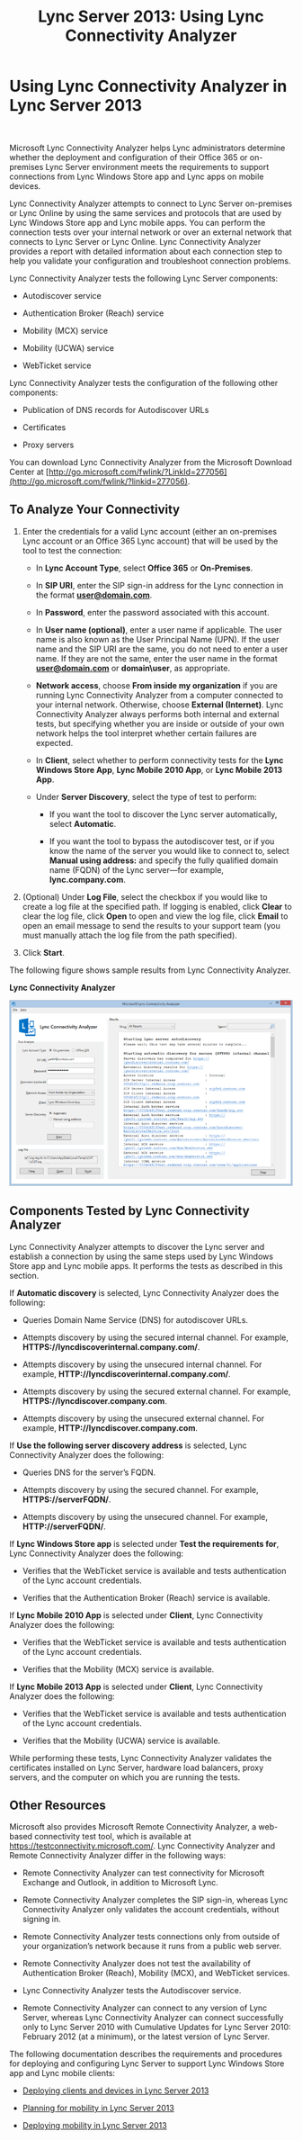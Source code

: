 ﻿---
title: 'Lync Server 2013: Using Lync Connectivity Analyzer'
TOCTitle: Using Lync Connectivity Analyzer
ms:assetid: 954953fb-0c7a-4fd5-8acd-68ecb59b20af
ms:mtpsurl: https://technet.microsoft.com/en-us/library/JJ907302(v=OCS.15)
ms:contentKeyID: 50639759
ms.date: 07/23/2014
mtps_version: v=OCS.15
---

# Using Lync Connectivity Analyzer in Lync Server 2013

 


Microsoft Lync Connectivity Analyzer helps Lync administrators determine whether the deployment and configuration of their Office 365 or on-premises Lync Server environment meets the requirements to support connections from Lync Windows Store app and Lync apps on mobile devices.

Lync Connectivity Analyzer attempts to connect to Lync Server on-premises or Lync Online by using the same services and protocols that are used by Lync Windows Store app and Lync mobile apps. You can perform the connection tests over your internal network or over an external network that connects to Lync Server or Lync Online. Lync Connectivity Analyzer provides a report with detailed information about each connection step to help you validate your configuration and troubleshoot connection problems.

Lync Connectivity Analyzer tests the following Lync Server components:

  - Autodiscover service

  - Authentication Broker (Reach) service

  - Mobility (MCX) service

  - Mobility (UCWA) service

  - WebTicket service

Lync Connectivity Analyzer tests the configuration of the following other components:

  - Publication of DNS records for Autodiscover URLs

  - Certificates

  - Proxy servers

You can download Lync Connectivity Analyzer from the Microsoft Download Center at [http://go.microsoft.com/fwlink/?LinkId=277056](http://go.microsoft.com/fwlink/?linkid=277056).

## To Analyze Your Connectivity

1.  Enter the credentials for a valid Lync account (either an on-premises Lync account or an Office 365 Lync account) that will be used by the tool to test the connection:
    
      - In **Lync Account Type**, select **Office 365** or **On-Premises**.
    
      - In **SIP URI**, enter the SIP sign-in address for the Lync connection in the format **user@domain.com**.
    
      - In **Password**, enter the password associated with this account.
    
      - In **User name (optional)**, enter a user name if applicable. The user name is also known as the User Principal Name (UPN). If the user name and the SIP URI are the same, you do not need to enter a user name. If they are not the same, enter the user name in the format **user@domain.com** or **domain\\user**, as appropriate.
    
      - **Network access**, choose **From inside my organization** if you are running Lync Connectivity Analyzer from a computer connected to your internal network. Otherwise, choose **External (Internet)**. Lync Connectivity Analyzer always performs both internal and external tests, but specifying whether you are inside or outside of your own network helps the tool interpret whether certain failures are expected.
    
      - In **Client**, select whether to perform connectivity tests for the **Lync Windows Store App**, **Lync Mobile 2010 App**, or **Lync Mobile 2013 App**.
    
      - Under **Server Discovery**, select the type of test to perform:
        
          - If you want the tool to discover the Lync server automatically, select **Automatic**.
        
          - If you want the tool to bypass the autodiscover test, or if you know the name of the server you would like to connect to, select **Manual using address:** and specify the fully qualified domain name (FQDN) of the Lync server—for example, **lync.company.com**.

2.  (Optional) Under **Log File**, select the checkbox if you would like to create a log file at the specified path. If logging is enabled, click **Clear** to clear the log file, click **Open** to open and view the log file, click **Email** to open an email message to send the results to your support team (you must manually attach the log file from the path specified).

3.  Click **Start**.

The following figure shows sample results from Lync Connectivity Analyzer.

**Lync Connectivity Analyzer**

![Screenshot of the Lync Connectivity Analyzer](images/JJ907302.a7cc0abe-fac2-4691-a7d8-9ffef59cdee5(OCS.15).png "Screenshot of the Lync Connectivity Analyzer")

## Components Tested by Lync Connectivity Analyzer

Lync Connectivity Analyzer attempts to discover the Lync server and establish a connection by using the same steps used by Lync Windows Store app and Lync mobile apps. It performs the tests as described in this section.

If **Automatic discovery** is selected, Lync Connectivity Analyzer does the following:

  - Queries Domain Name Service (DNS) for autodiscover URLs.

  - Attempts discovery by using the secured internal channel. For example, **HTTPS://lyncdiscoverinternal.company.com/**.

  - Attempts discovery by using the unsecured internal channel. For example, **HTTP://lyncdiscoverinternal.company.com/**.

  - Attempts discovery by using the secured external channel. For example, **HTTPS://lyncdiscover.company.com**.

  - Attempts discovery by using the unsecured external channel. For example, **HTTP://lyncdiscover.company.com**.

If **Use the following server discovery address** is selected, Lync Connectivity Analyzer does the following:

  - Queries DNS for the server’s FQDN.

  - Attempts discovery by using the secured channel. For example, **HTTPS://serverFQDN/**.

  - Attempts discovery by using the unsecured channel. For example, **HTTP://serverFQDN/**.

If **Lync Windows Store app** is selected under **Test the requirements for**, Lync Connectivity Analyzer does the following:

  - Verifies that the WebTicket service is available and tests authentication of the Lync account credentials.

  - Verifies that the Authentication Broker (Reach) service is available.

If **Lync Mobile 2010 App** is selected under **Client**, Lync Connectivity Analyzer does the following:

  - Verifies that the WebTicket service is available and tests authentication of the Lync account credentials.

  - Verifies that the Mobility (MCX) service is available.

If **Lync Mobile 2013 App** is selected under **Client**, Lync Connectivity Analyzer does the following:

  - Verifies that the WebTicket service is available and tests authentication of the Lync account credentials.

  - Verifies that the Mobility (UCWA) service is available.

While performing these tests, Lync Connectivity Analyzer validates the certificates installed on Lync Server, hardware load balancers, proxy servers, and the computer on which you are running the tests.

## Other Resources

Microsoft also provides Microsoft Remote Connectivity Analyzer, a web-based connectivity test tool, which is available at <https://testconnectivity.microsoft.com/>. Lync Connectivity Analyzer and Remote Connectivity Analyzer differ in the following ways:

  - Remote Connectivity Analyzer can test connectivity for Microsoft Exchange and Outlook, in addition to Microsoft Lync.

  - Remote Connectivity Analyzer completes the SIP sign-in, whereas Lync Connectivity Analyzer only validates the account credentials, without signing in.

  - Remote Connectivity Analyzer tests connections only from outside of your organization’s network because it runs from a public web server.

  - Remote Connectivity Analyzer does not test the availability of Authentication Broker (Reach), Mobility (MCX), and WebTicket services.

  - Lync Connectivity Analyzer tests the Autodiscover service.

  - Remote Connectivity Analyzer can connect to any version of Lync Server, whereas Lync Connectivity Analyzer can connect successfully only to Lync Server 2010 with Cumulative Updates for Lync Server 2010: February 2012 (at a minimum), or the latest version of Lync Server.

The following documentation describes the requirements and procedures for deploying and configuring Lync Server to support Lync Windows Store app and Lync mobile clients:

  - [Deploying clients and devices in Lync Server 2013](lync-server-2013-deploying-clients-and-devices.md)

  - [Planning for mobility in Lync Server 2013](lync-server-2013-planning-for-mobility.md)

  - [Deploying mobility in Lync Server 2013](lync-server-2013-deploying-mobility.md)

